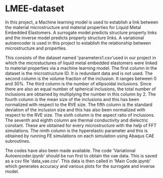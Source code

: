 # LMEE-dataset
In this project, a Machine learning model is used to establish a link between the material microstructure and material properties for Liquid Metal Embedded Elastomers.
A surrogate model predicts structure property links and the inverse model predicts property structure links. A variational autoencoder is used in this project to establish the relationship between microstructure and properties.

This consists of the dataset named 'parameters1.csv'used in our project in which the microstuctures of liquid metal embedded elastomers were linked to material properties via a machine learning model.
The first column in the dataset is the microstructure ID. It is redundant data and is not used.
The second column is the volume fraction of the inclusion. It ranges between 0 and 30%.
The third column is the number of ellipsoidal inclusions. Since there are also an equal number of spherical inclusions, the total number of inclusions are obtained by multiplying the number in this column by 2. 
The fourth column is the mean size of the inclusions and this has been normalized with respect to the RVE size.
The fifth column is the standard deviation of the inclusion size and this has also been normalized with respect to the RVE size.
The sixth column is the aspect ratio of inclusions.
The seventh and eighth column are thermal conductivity and dielectric constant. These are obtained for every microstructure with the help of FFT simulations.
The ninth column is the hyperelastic parameter and this is obtained by running FE simulations on each simulation using Abaqus CAE subroutines.

The codes have also been made available. The code 'Variational Autoencoder.ipynb' should be run first to obtain the vae data. This is saved as a csv file 'data_vae.csv'.
This data is then called in 'Main Code.ipynb' which generates accuracy and various plots for the surrogate and inverse model.
